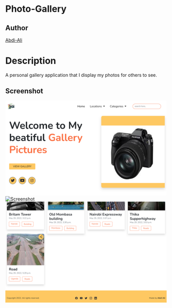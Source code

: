 # Photo-Gallery

## Author

[Abdi-Ali](https://github.com/Abdi-Ali33)

# Description
A personal gallery application that I display my photos for others to see.

## Screenshot
![Screenshot](./screenshots/screenshot1.png)
![Screenshot](./screenshots/screenshot2.png)
![Screenshot](./screenshots/screenshot3.png)
